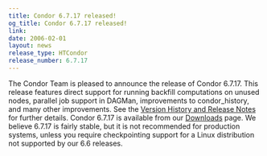 ```yaml
---
title: Condor 6.7.17 released!
og_title: Condor 6.7.17 released!
link: 
date: 2006-02-01
layout: news
release_type: HTCondor
release_number: 6.7.17
---
```


The Condor Team is pleased to announce the release of Condor 6.7.17.  This release features direct support for running backfill computations on unused nodes, parallel job support in DAGMan, improvements to condor_history, and many other improvements.  See the <a href="manual/latest-dev/9_Version_History.html"> Version History and Release Notes</a> for further details. Condor 6.7.17 is available from our <a href="downloads/">Downloads</a> page.  We believe 6.7.17 is fairly stable, but it is not recommended for production systems, unless you require checkpointing support for a Linux distribution not supported by our 6.6 releases.
